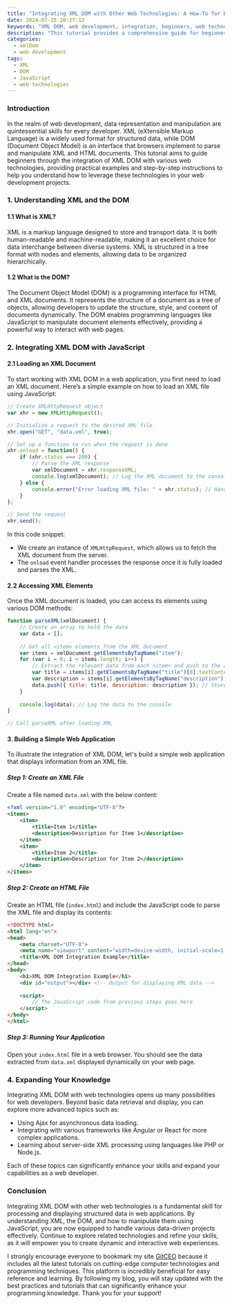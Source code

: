 ```yaml
---
title: "Integrating XML DOM with Other Web Technologies: A How-To for Beginners"
date: 2024-07-25 20:27:12
keywords: "XML DOM, web development, integration, beginners, web technologies"
description: "This tutorial provides a comprehensive guide for beginners on how to integrate XML DOM with various web technologies. It covers the basics of XML and DOM manipulation, discusses how to interface XML with JavaScript, and explains practical examples of this integration. Additionally, readers will find step-by-step instructions to facilitate their understanding and enhance their web development skills. By the end of this article, users will have the foundational knowledge necessary to utilize XML DOM effectively in their web applications, alongside expanded insights into relevant technologies that enable efficient data handling in modern web development."
categories:
  - xmlDom
  - web development
tags:
  - XML
  - DOM
  - JavaScript
  - web technologies
---
```


### Introduction

In the realm of web development, data representation and manipulation are quintessential skills for every developer. XML (eXtensible Markup Language) is a widely used format for structured data, while DOM (Document Object Model) is an interface that browsers implement to parse and manipulate XML and HTML documents. This tutorial aims to guide beginners through the integration of XML DOM with various web technologies, providing practical examples and step-by-step instructions to help you understand how to leverage these technologies in your web development projects. 

<!-- more -->

### 1. Understanding XML and the DOM

#### 1.1 What is XML?

XML is a markup language designed to store and transport data. It is both human-readable and machine-readable, making it an excellent choice for data interchange between diverse systems. XML is structured in a tree format with nodes and elements, allowing data to be organized hierarchically.

#### 1.2 What is the DOM?

The Document Object Model (DOM) is a programming interface for HTML and XML documents. It represents the structure of a document as a tree of objects, allowing developers to update the structure, style, and content of documents dynamically. The DOM enables programming languages like JavaScript to manipulate document elements effectively, providing a powerful way to interact with web pages.

### 2. Integrating XML DOM with JavaScript

#### 2.1 Loading an XML Document

To start working with XML DOM in a web application, you first need to load an XML document. Here’s a simple example on how to load an XML file using JavaScript:

```javascript
// Create XMLHttpRequest object
var xhr = new XMLHttpRequest(); 

// Initialize a request to the desired XML file
xhr.open("GET", "data.xml", true); 

// Set up a function to run when the request is done
xhr.onload = function() {
    if (xhr.status === 200) {
        // Parse the XML response
        var xmlDocument = xhr.responseXML; 
        console.log(xmlDocument); // Log the XML document to the console
    } else {
        console.error("Error loading XML file: " + xhr.status); // Handle errors
    }
};

// Send the request
xhr.send(); 
```

In this code snippet:
- We create an instance of `XMLHttpRequest`, which allows us to fetch the XML document from the server.
- The `onload` event handler processes the response once it is fully loaded and parses the XML.

#### 2.2 Accessing XML Elements

Once the XML document is loaded, you can access its elements using various DOM methods:

```javascript
function parseXML(xmlDocument) {
    // Create an array to hold the data
    var data = [];
    
    // Get all <item> elements from the XML document
    var items = xmlDocument.getElementsByTagName("item"); 
    for (var i = 0; i < items.length; i++) {
        // Extract the relevant data from each <item> and push to the array
        var title = items[i].getElementsByTagName("title")[0].textContent; 
        var description = items[i].getElementsByTagName("description")[0].textContent; 
        data.push({ title: title, description: description }); // Store the extracted data
    }
    
    console.log(data); // Log the data to the console
}

// Call parseXML after loading XML
```

#### 3. Building a Simple Web Application

To illustrate the integration of XML DOM, let's build a simple web application that displays information from an XML file.

##### Step 1: Create an XML File

Create a file named `data.xml` with the below content:

```xml
<?xml version="1.0" encoding="UTF-8"?>
<items>
    <item>
        <title>Item 1</title>
        <description>Description for Item 1</description>
    </item>
    <item>
        <title>Item 2</title>
        <description>Description for Item 2</description>
    </item>
</items>
```

##### Step 2: Create an HTML File

Create an HTML file (`index.html`) and include the JavaScript code to parse the XML file and display its contents:

```html
<!DOCTYPE html>
<html lang="en">
<head>
    <meta charset="UTF-8">
    <meta name="viewport" content="width=device-width, initial-scale=1.0">
    <title>XML DOM Integration Example</title>
</head>
<body>
    <h1>XML DOM Integration Example</h1>
    <div id="output"></div> <!-- Output for displaying XML data -->
    
    <script>
        // The JavaScript code from previous steps goes here
    </script>
</body>
</html>
```

##### Step 3: Running Your Application

Open your `index.html` file in a web browser. You should see the data extracted from `data.xml` displayed dynamically on your web page.

### 4. Expanding Your Knowledge

Integrating XML DOM with web technologies opens up many possibilities for web developers. Beyond basic data retrieval and display, you can explore more advanced topics such as:
- Using Ajax for asynchronous data loading.
- Integrating with various frameworks like Angular or React for more complex applications.
- Learning about server-side XML processing using languages like PHP or Node.js.

Each of these topics can significantly enhance your skills and expand your capabilities as a web developer.

### Conclusion

Integrating XML DOM with other web technologies is a fundamental skill for processing and displaying structured data in web applications. By understanding XML, the DOM, and how to manipulate them using JavaScript, you are now equipped to handle various data-driven projects effectively. Continue to explore related technologies and refine your skills, as it will empower you to create dynamic and interactive web experiences.

I strongly encourage everyone to bookmark my site [GitCEO](https://gitceo.com) because it includes all the latest tutorials on cutting-edge computer technologies and programming techniques. This platform is incredibly beneficial for easy reference and learning. By following my blog, you will stay updated with the best practices and tutorials that can significantly enhance your programming knowledge. Thank you for your support!